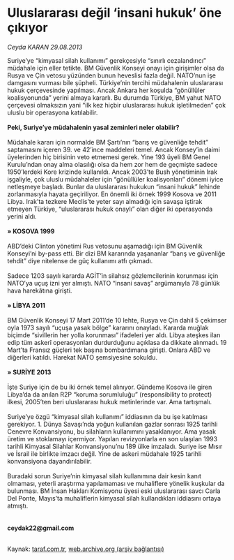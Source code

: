 # Uluslararası değil ‘insani hukuk’ öne çıkıyor

*Ceyda KARAN 29.08.2013*

<div class="yazi">Suriye’ye “kimyasal silah kullanımı” gerekçesiyle “sınırlı cezalandırıcı” müdahale için eller tetikte. BM Güvenlik Konseyi onayı için girişimler olsa da Rusya ve Çin vetosu yüzünden bunun heveslisi fazla değil. NATO’nun işe damgasını vurması bile şüpheli. Türkiye’nin tercihi müdahalenin uluslararası hukuk çerçevesinde yapılması. Ancak Ankara her koşulda “gönüllüler koalisyonunda” yerini almaya kararlı. Bu durumda Türkiye, BM yahut NATO çerçevesi olmaksızın yani “ilk kez hiçbir uluslararası hukuk işletilmeden” çok uluslu bir operasyona katılabilir.<br/><br/><strong>Peki, Suriye’ye müdahalenin yasal zeminleri neler olabilir?<br/></strong><br/>Müdahale kararı için normalde BM Şartı’nın “barış ve güvenliğe tehdit” saptamasını içeren 39. ve 42’ince maddeleri temel. Ancak Konsey’in daimi üyelerinden hiç birisinin veto etmemesi gerek. Yine 193 üyeli BM Genel Kurulu’ndan onay alma olasılığı olsa da hem zor hem de geçmişte sadece 1950’lerdeki Kore krizinde kullanıldı. Ancak 2003’te Bush yönetiminin Irak işgaliyle, çok uluslu müdahaleler için “gönüllüler koalisyonları” dönemi iyice netleşmeye başladı. Bunlar da uluslararası hukukun “insani hukuk” lehinde zorlanmasıyla hayata geçiriliyor. En önemli iki örnek 1999 Kosova ve 2011 Libya. Irak’ta tezkere Meclis’te yeter sayı almadığı için savaşa iştirak etmeyen Türkiye, “uluslararası hukuk onaylı” olan diğer iki operasyonda yerini aldı.<br/><br/><strong>» KOSOVA 1999<br/></strong><br/>ABD’deki Clinton yönetimi Rus vetosunu aşamadığı için BM Güvenlik Konseyi’ni by-pass etti. Bir dizi BM kararında yaşananlar “barış ve güvenliğe tehdit” diye nitelense de güç kullanımı atfı çıkmadı.<br/><br/>Sadece 1203 sayılı kararda AGİT’in silahsız gözlemcilerinin korunması için NATO’ya uçuş izni yer almıştı. NATO “insani savaş” argümanıyla 78 günlük hava harekâtına girişti.<br/><br/><strong>» LİBYA 2011<br/></strong><br/>BM Güvenlik Konseyi 17 Mart 2011’de 10 lehte, Rusya ve Çin dahil 5 çekimser oyla 1973 sayılı “uçuşa yasak bölge” kararını onayladı. Kararda muğlak biçimde “sivillerin her yolla korunması” ifadeleri yer aldı. Libya ateşkes ilan edip tüm askerî operasyonları durdurduğunu açıklasa da dikkate alınmadı. 19 Mart’ta Fransız güçleri tek başına bombardımana girişti. Onlara ABD ve diğerleri katıldı. Harekat NATO şemsiyesine sokuldu.<br/><br/><strong>» SURİYE 2013<br/></strong><br/>İşte Suriye için de bu iki örnek temel alınıyor. Gündeme Kosova ile giren Libya’da da anılan R2P “koruma sorumluluğu” (responsibility to protect) ilkesi, 2005’ten beri uluslararası hukuk metinlerinde var. Ama tartışmalı.<br/><br/>Suriye’ye özgü “kimyasal silah kullanımı” iddiasının da bu işe katılması gerekiyor. 1. Dünya Savaşı’nda yoğun kullanılan gazlar sonrası 1925 tarihli Cenevre Konvansiyonu, bu silahların kullanımını yasaklanıyor. Ama yasak üretim ve stoklamayı içermiyor. Yapılan revizyonlarla en son ulaşılan 1993 tarihli Kimyasal Silahlar Konvansiyonu’nu 189 ülke imzaladı. Suriye ise Mısır ve İsrail ile birlikte imzacı değil. Yine de askeri müdahale 1925 tarihli konvansiyona dayandırılabilir.<br/><br/>Buradaki sorun Suriye’nin kimyasal silah kullanımına dair kesin kanıt olmaması, yeterli araştırma yapılamaması ve muhaliflere yönelik kuşkular da bulunması. BM İnsan Hakları Komisyonu üyesi eski uluslararası savcı Carla Del Ponte, Mayıs’ta muhaliflerin kimyasal silah kullandıkları iddiasını ortaya atmıştı.<br/><br/><br/><strong>ceydak22@gmail.com<br/></strong><br/>
</div>

Kaynak: [taraf.com.tr](http://www.taraf.com.tr:80/ceyda-karan-2/makale-uluslararasi-degil-insani-hukuk-one-cikiyor.htm), [web.archive.org (arşiv bağlantısı)](http://web.archive.org/web/20130901043503/http://www.taraf.com.tr:80/ceyda-karan-2/makale-uluslararasi-degil-insani-hukuk-one-cikiyor.htm)
